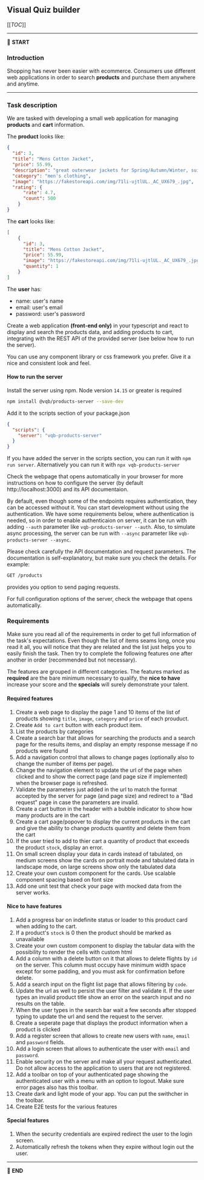 ## Visual Quiz builder

[[_TOC_]]

---

:scroll: **START**


### Introduction

Shopping has never been easier with ecommerce.
Consumers use different web applications in order to search **products** and purchase them anywhere and anytime.

---

### Task description

We are tasked with developing a small web application for managing **products** and **cart** information.

The **product** looks like:
```json
{
  "id": 3,
  "title": "Mens Cotton Jacket",
  "price": 55.99,
  "description": "great outerwear jackets for Spring/Autumn/Winter, suitable for many occasions, such as working, hiking, camping, mountain/rock climbing, cycling, traveling or other outdoors. Good gift choice for you or your family member. A warm hearted love to Father, husband or son in this thanksgiving or Christmas Day.",
  "category": "men's clothing",
  "image": "https://fakestoreapi.com/img/71li-ujtlUL._AC_UX679_.jpg",
  "rating": {
      "rate": 4.7,
      "count": 500
    }
}

```

The **cart** looks like:
```json
[
    {
      "id": 3,
      "title": "Mens Cotton Jacket",
      "price": 55.99,
      "image": "https://fakestoreapi.com/img/71li-ujtlUL._AC_UX679_.jpg",
      "quantity": 1
    }
]
```

The **user** has:
- name: user's name
- email: user's email 
- password: user's password 

Create a web application **(front-end only)** in your typescript and react to display and search the products data, and adding products to cart, integrating with the REST API of the provided server (see below how to run the server). 

You can use any component library or css framework you prefer. Give it a nice and consistent look and feel.

#### How to run the server

Install the server using npm. Node version `14.15` or greater is required

```bash
npm install @vqb/products-server --save-dev
```

Add it to the scripts section of your package.json

```json
{
  "scripts": {
    "server": "vqb-products-server"
  }
}
```

If you have added the server in the scripts section, you can run it with `npm run server`. Alternatively you can run it with `npx vqb-products-server`

Check the webpage that opens automatically in your browser for more instructions on how to configure the server (by default http://localhost:3000) and its API documentaion.

By default, even though some of the endpoints requires authentication, they can be accessed without it. You can start development without using the authentication. We have some requirements below, where authentication is needed, so in order to enable authenticaion on server, it can be run with adding `--auth` parameter like `vqb-products-server --auth`. Also, to simulate async processing, the server can be run with `--async` parameter like `vqb-products-server --async`.

Please check carefully the API documentation and request parameters. The documentation is self-explanatory, but make sure you check the details. For example:
```bash
GET /products
```
provides you option to send paging requests. 

For full configuration options of the server, check the webpage that opens automatically.


### Requirements

Make sure you read all of the requirements in order to get full information of the task's expectations. Even though the list of items seams long, once you read it all, you will notice that they are related and the list just helps you to easily finish the task. Then try to complete the following features one after another in order (recommended but not necessary). 

The features are grouped in different categories. The features marked as **required** are the bare minimum necessary to qualify,
the **nice to have** increase your score and the **specials** will surely demonstrate your talent.

#### Required features

1. Create a web page to display the page 1 and 10 items of the list of products showing `title`, `image`, `category` and `price` of each prouduct.
2. Create `Add to cart` button with each product item.
3. List the products by categories
4. Create a search bar that allows for searching the products and a search page for the results items, and display an empty response message if no products were found
5. Add a navigation control that allows to change pages (optionally also to change the number of items per page).
6. Change the navigation element to update the url of the page when clicked and to show the correct page (and page size if implemented) when the browser page is refreshed.
7. Validate the parameters just added in the url to match the format accepted by the server for page (and page size) and redirect to a "Bad request" page in case the parameters are invalid.
8. Create a cart button in the header with a bubble indicator to show how many products are in the cart
9. Create a cart page/popover to display the current products in the cart and give the ability to change products quantity and delete them from the cart
10. If the user tried to add to thier cart a quantity of product that exceeds the product `stock`, display an error.
11. On small screen display your data in cards instead of tabulated, on medium screens show the cards on portrait mode and tabulated data in landscape mode, on large screens show only the tabulated data
12. Create your own custom component for the cards. Use scalable component spacing based on font size 
13. Add one unit test that check your page with mocked data from the server works.

#### Nice to have features

1. Add a progress bar on indefinite status or loader to this product card when adding to the cart.
2. If a product's `stock` is 0 then the product should be marked as unavailable
3. Create your own custom component to display the tabular data with the possibility to render the cells with custom html
4. Add a column with a delete button on it that allows to delete flights by `id` on the server. This column must occupy have minimum width space except for some padding, and you must ask for confirmation before delete.
5. Add a search input on the flight list page that allows filtering by `code`.
6. Update the url as well to persist the user filter and validate it. If the user types an invalid product title show an error on the search input and no results on the table.
7. When the user types in the search bar wait a few seconds after stopped typing to update the url and send the request to the server.
8. Create a seperate page that displays the product information when a product is clicked
9. Add a register screen that allows to create new users with `name`, `email` and `password` fields.
10. Add a login screen that allows to authenticate the user with `email` and `password`.
11. Enable security on the server and make all your request authenticated. Do not allow access to the application to users that are not registered.
12. Add a toolbar on top of your authenticated page showing the authenticated user with a menu with an option to logout. Make sure error pages also has this toolbar.
13. Create dark and light mode of your app. You can put the swithcher in the toolbar.
14. Create E2E tests for the various features


#### Special features

1. When the security credentials are expired redirect the user to the login screen.
2. Automatically refresh the tokens when they expire without login out the user.

---
:scroll: **END**
